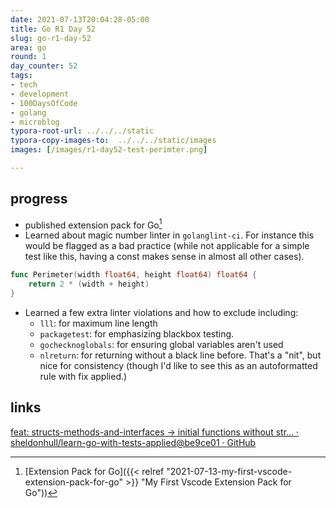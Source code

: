 ```yaml
---
date: 2021-07-13T20:04:28-05:00
title: Go R1 Day 52
slug: go-r1-day-52
area: go
round: 1
day_counter: 52
tags:
- tech
- development
- 100DaysOfCode
- golang
- microblog
typora-root-url: ../../../static
typora-copy-images-to:  ../../../static/images
images: [/images/r1-day52-test-perimter.png]

---
```


## progress

- published extension pack for Go[^ext]
- Learned about magic number linter in `golanglint-ci`.
For instance this would be flagged as a bad practice (while not applicable for a simple test like this, having a const makes sense in almost all other cases).

```go
func Perimeter(width float64, height float64) float64 {
	return 2 * (width + height)
}
```

- Learned a few extra linter violations and how to exclude including:
    - `lll`: for maximum line length
    - `packagetest`: for emphasizing blackbox testing.
    - `gochecknoglobals`: for ensuring global variables aren't used
    - `nlreturn`: for returning without a black line before.
    That's a "nit", but nice for consistency (though I'd like to see this as an autoformatted rule with fix applied.)

## links

[feat: structs-methods-and-interfaces -> initial functions without str… · sheldonhull/learn-go-with-tests-applied@be9ce01 · GitHub](https://github.com/sheldonhull/learn-go-with-tests-applied/commit/be9ce01ea566c8e75d74f2fb7a0d7a91dd648d00)

[^ext]: [Extension Pack for Go]({{< relref "2021-07-13-my-first-vscode-extension-pack-for-go" >}} "My First Vscode Extension Pack for Go"))
